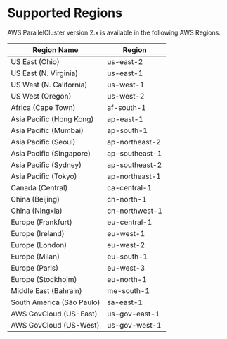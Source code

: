 # Supported Regions<a name="supported-regions"></a>

AWS ParallelCluster version 2\.x is available in the following AWS Regions:


| Region Name | Region | 
| --- | --- | 
| US East \(Ohio\) | us\-east\-2 | 
| US East \(N\. Virginia\) | us\-east\-1 | 
| US West \(N\. California\) | us\-west\-1 | 
| US West \(Oregon\) | us\-west\-2 | 
| Africa \(Cape Town\) | af\-south\-1 | 
| Asia Pacific \(Hong Kong\) | ap\-east\-1 | 
| Asia Pacific \(Mumbai\) | ap\-south\-1 | 
| Asia Pacific \(Seoul\) | ap\-northeast\-2 | 
| Asia Pacific \(Singapore\) | ap\-southeast\-1 | 
| Asia Pacific \(Sydney\) | ap\-southeast\-2 | 
| Asia Pacific \(Tokyo\) | ap\-northeast\-1 | 
| Canada \(Central\) | ca\-central\-1 | 
| China \(Beijing\) | cn\-north\-1 | 
| China \(Ningxia\) | cn\-northwest\-1 | 
| Europe \(Frankfurt\) | eu\-central\-1 | 
| Europe \(Ireland\) | eu\-west\-1 | 
| Europe \(London\) | eu\-west\-2 | 
| Europe \(Milan\) | eu\-south\-1 | 
| Europe \(Paris\) | eu\-west\-3 | 
| Europe \(Stockholm\) | eu\-north\-1 | 
| Middle East \(Bahrain\) | me\-south\-1 | 
| South America \(São Paulo\) | sa\-east\-1 | 
| AWS GovCloud \(US\-East\) | us\-gov\-east\-1 | 
| AWS GovCloud \(US\-West\) | us\-gov\-west\-1 | 